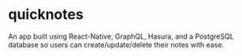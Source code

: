 # quicknotes
An app built using React-Native, GraphQL, Hasura, and a PostgreSQL database so users can create/update/delete their notes with ease.
